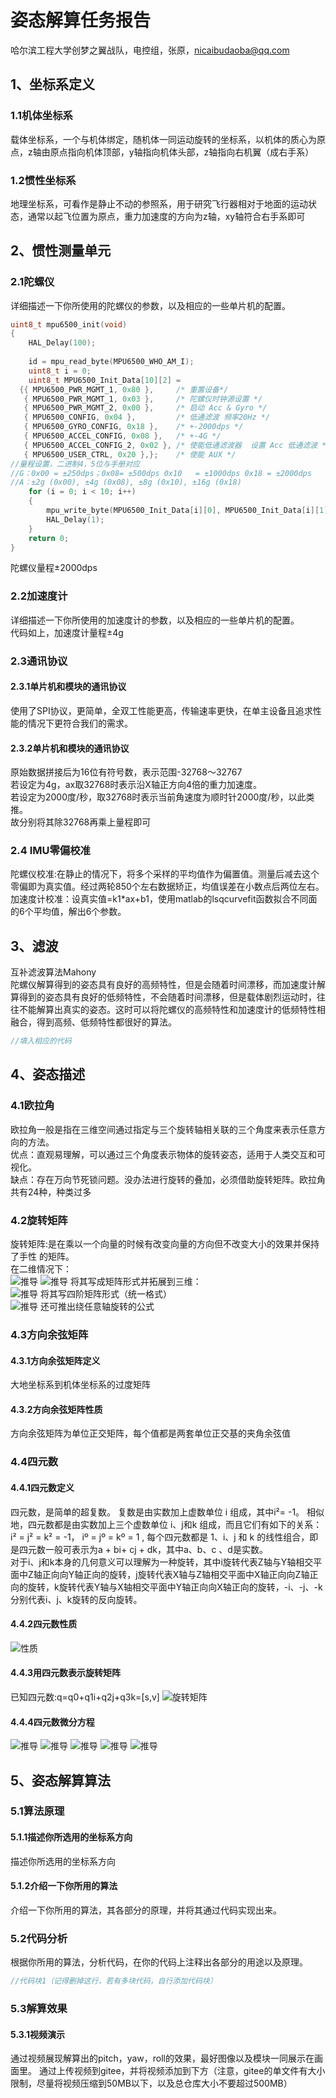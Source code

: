 # 姿态解算任务报告


哈尔滨工程大学创梦之翼战队，电控组，张原，nicaibudaoba@qq.com

## 1、坐标系定义
### 1.1机体坐标系
载体坐标系，一个与机体绑定，随机体一同运动旋转的坐标系，以机体的质心为原点，z轴由原点指向机体顶部，y轴指向机体头部，z轴指向右机翼（成右手系）

### 1.2惯性坐标系
地理坐标系，可看作是静止不动的参照系，用于研究飞行器相对于地面的运动状态，通常以起飞位置为原点，重力加速度的方向为z轴，xy轴符合右手系即可

## 2、惯性测量单元
### 2.1陀螺仪
详细描述一下你所使用的陀螺仪的参数，以及相应的一些单片机的配置。
```c
uint8_t mpu6500_init(void)
{
	HAL_Delay(100);
 
	id = mpu_read_byte(MPU6500_WHO_AM_I);
	uint8_t i = 0;
	uint8_t MPU6500_Init_Data[10][2] =
  {{ MPU6500_PWR_MGMT_1, 0x80 },     /* 重置设备*/ 
   { MPU6500_PWR_MGMT_1, 0x03 },     /* 陀螺仪时钟源设置 */ 
   { MPU6500_PWR_MGMT_2, 0x00 },     /* 启动 Acc & Gyro */ 
   { MPU6500_CONFIG, 0x04 },         /* 低通滤波 频率20Hz */ 
   { MPU6500_GYRO_CONFIG, 0x18 },    /* +-2000dps */ 
   { MPU6500_ACCEL_CONFIG, 0x08 },   /* +-4G */ 
   { MPU6500_ACCEL_CONFIG_2, 0x02 }, /* 使能低通滤波器  设置 Acc 低通滤波 */ 
   { MPU6500_USER_CTRL, 0x20 },};    /* 使能 AUX */ 
//量程设置，二进制4，5位与手册对应
//G：0x00 = ±250dps；0x08= ±500dps 0x10	= ±1000dps 0x18	= ±2000dps 
//A：±2g (0x00), ±4g (0x08), ±8g (0x10), ±16g (0x18) 
	for (i = 0; i < 10; i++)
	{
		mpu_write_byte(MPU6500_Init_Data[i][0], MPU6500_Init_Data[i][1]);
		HAL_Delay(1);
	}
	return 0;
}
```
陀螺仪量程±2000dps
### 2.2加速度计
详细描述一下你所使用的加速度计的参数，以及相应的一些单片机的配置。<br/>
代码如上，加速度计量程±4g
### 2.3通讯协议
#### 2.3.1单片机和模块的通讯协议
使用了SPI协议，更简单，全双工性能更高，传输速率更快，在单主设备且追求性能的情况下更符合我们的需求。
#### 2.3.2单片机和模块的通讯协议
原始数据拼接后为16位有符号数，表示范围-32768～32767<br/>
若设定为4g，ax取32768时表示沿X轴正方向4倍的重力加速度。<br/>
若设定为2000度/秒，取32768时表示当前角速度为顺时针2000度/秒，以此类推。<br/>
故分别将其除32768再乘上量程即可
### 2.4 IMU零偏校准
陀螺仪校准:在静止的情况下，将多个采样的平均值作为偏置值。测量后减去这个零偏即为真实值。经过两轮850个左右数据矫正，均值误差在小数点后两位左右。<br/>
加速度计校准：设真实值=k1*ax+b1，使用matlab的lsqcurvefit函数拟合不同面的6个平均值，解出6个参数。
## 3、滤波
互补滤波算法Mahony<br/>
陀螺仪解算得到的姿态具有良好的高频特性，但是会随着时间漂移，而加速度计解算得到的姿态具有良好的低频特性，不会随着时间漂移，但是载体剧烈运动时，往往不能解算出真实的姿态。这时可以将陀螺仪的高频特性和加速度计的低频特性相融合，得到高频、低频特性都很好的算法。
```c
//填入相应的代码
```
## 4、姿态描述
### 4.1欧拉角
欧拉角一般是指在三维空间通过指定与三个旋转轴相关联的三个角度来表示任意方向的方法。<br/>
优点：直观易理解，可以通过三个角度表示物体的旋转姿态，适用于人类交互和可视化。<br/>
缺点：存在万向节死锁问题。没办法进行旋转的叠加，必须借助旋转矩阵。欧拉角共有24种，种类过多
### 4.2旋转矩阵
旋转矩阵:是在乘以一个向量的时候有改变向量的方向但不改变大小的效果并保持了手性 的矩阵。<br/>
在二维情况下：<br/>
![推导](v2-38f253e4128e2809f85fb42121f5eff2_1440w.webp)
![推导](v2-cdf8b5fa36af46cdd4986cdbc3ec8d2a_1440w.png)
将其写成矩阵形式并拓展到三维：<br/>
![推导](v2-ff7877954f6a4020f934df16ca109322_1440w.webp)
将其写四阶矩阵形式（统一格式）<br/>
![推导](屏幕截图%202024-02-17%20171821.png)
还可推出绕任意轴旋转的公式
### 4.3方向余弦矩阵
#### 4.3.1方向余弦矩阵定义
大地坐标系到机体坐标系的过度矩阵
#### 4.3.2方向余弦矩阵性质
方向余弦矩阵为单位正交矩阵，每个值都是两套单位正交基的夹角余弦值
### 4.4四元数
#### 4.4.1四元数定义
四元数，是简单的超复数。 复数是由实数加上虚数单位 i 组成，其中i²= -1。 相似地，四元数都是由实数加上三个虚数单位 i、j和k 组成，而且它们有如下的关系： i² = j² = k² = -1， iº = jº = kº = 1 , 每个四元数都是 1、i、j 和 k 的线性组合，即是四元数一般可表示为a + bi+ cj + dk，其中a、b、c 、d是实数。<br/>
对于i、j和k本身的几何意义可以理解为一种旋转，其中i旋转代表Z轴与Y轴相交平面中Z轴正向向Y轴正向的旋转，j旋转代表X轴与Z轴相交平面中X轴正向向Z轴正向的旋转，k旋转代表Y轴与X轴相交平面中Y轴正向向X轴正向的旋转，-i、-j、-k分别代表i、j、k旋转的反向旋转。

#### 4.4.2四元数性质
![性质](屏幕截图%202024-02-17%20194727.png)

#### 4.4.3用四元数表示旋转矩阵
已知四元数:q=q0+q1i+q2j+q3k=[s,v]
![旋转矩阵](94d286cbf5214ee09a1072dfa3a6e896.png)

#### 4.4.4四元数微分方程
![推导](屏幕截图%202024-02-17%20200652.png)
![推导](屏幕截图%202024-02-17%20200723.png)
![推导](屏幕截图%202024-02-17%20200807.png)
![推导](屏幕截图%202024-02-17%20200816.png)
![推导](屏幕截图%202024-02-17%20201049.png)
## 5、姿态解算算法
### 5.1算法原理
#### 5.1.1描述你所选用的坐标系方向
描述你所选用的坐标系方向
#### 5.1.2介绍一下你所用的算法
介绍一下你所用的算法，其各部分的原理，并将其通过代码实现出来。
### 5.2代码分析
根据你所用的算法，分析代码，在你的代码上注释出各部分的用途以及原理。
```c
//代码块1（记得删掉这行，若有多块代码，自行添加代码块）
```
### 5.3解算效果
#### 5.3.1视频演示
通过视频展现解算出的pitch，yaw，roll的效果，最好图像以及模块一同展示在画面里。
通过上传视频到gitee，并将视频添加到下方（注意，gitee的单文件有大小限制，尽量将视频压缩到50MB以下，以及总仓库大小不要超过500MB）

